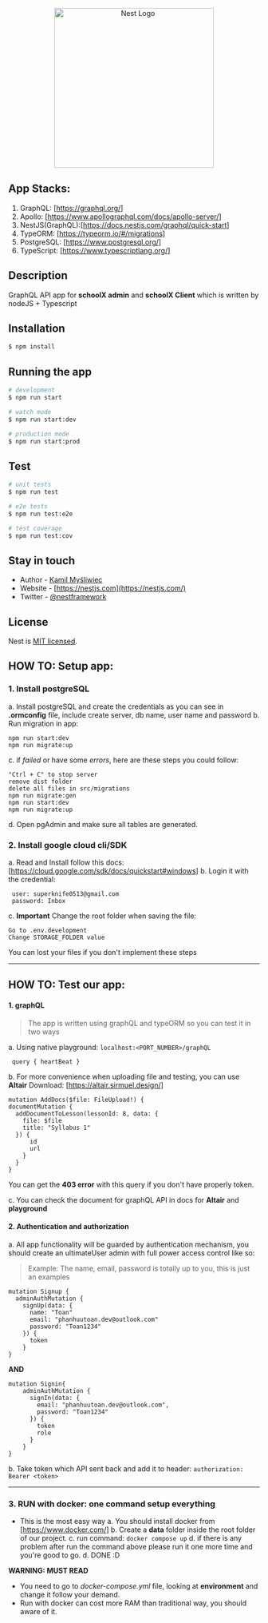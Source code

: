 <p align="center">
  <a href="http://nestjs.com/" target="blank"><img src="https://nestjs.com/img/logo_text.svg" width="320" alt="Nest Logo" /></a>
</p>

[circleci-image]: https://img.shields.io/circleci/build/github/nestjs/nest/master?token=abc123def456
[circleci-url]: https://circleci.com/gh/nestjs/nest

## App Stacks:

1. GraphQL: [https://graphql.org/]
2. Apollo: [https://www.apollographql.com/docs/apollo-server/]
3. NestJS(GraphQL):[https://docs.nestjs.com/graphql/quick-start]
4. TypeORM: [https://typeorm.io/#/migrations]
5. PostgreSQL: [https://www.postgresql.org/]
6. TypeScript: [https://www.typescriptlang.org/]

## Description

GraphQL API app for **schoolX admin** and **schoolX Client** which is written by nodeJS + Typescript

## Installation

```bash
$ npm install
```

## Running the app

```bash
# development
$ npm run start

# watch mode
$ npm run start:dev

# production mode
$ npm run start:prod
```

## Test

```bash
# unit tests
$ npm run test

# e2e tests
$ npm run test:e2e

# test coverage
$ npm run test:cov
```

## Stay in touch

- Author - [Kamil Myśliwiec](https://kamilmysliwiec.com)
- Website - [https://nestjs.com](https://nestjs.com/)
- Twitter - [@nestframework](https://twitter.com/nestframework)

## License

Nest is [MIT licensed](LICENSE).

## HOW TO: Setup app:

### 1. Install postgreSQL

a. Install postgreSQL and create the credentials as you can see in **.ormconfig** file, include create server, db name, user name and password
b. Run migration in app:

```
npm run start:dev
npm run migrate:up
```

c. if _failed_ or have some _errors_, here are these steps you could follow:

```
"Ctrl + C" to stop server
remove dist folder
delete all files in src/migrations
npm run migrate:gen
npm run start:dev
npm run migrate:up
```

d. Open pgAdmin and make sure all tables are generated.

### 2. Install google cloud cli/SDK

a. Read and Install follow this docs: [https://cloud.google.com/sdk/docs/quickstart#windows]
b. Login it with the credential:

```
 user: superknife0513@gmail.com
 password: Inbox
```

c. **Important** Change the root folder when saving the file:

```
Go to .env.development
Change STORAGE_FOLDER value
```

You can lost your files if you don't implement these steps

---

## HOW TO: Test our app:

#### 1. graphQL

> The app is written using graphQL and typeORM so you can test it in two ways

a. Using native playground: `localhost:<PORT_NUMBER>/graphQL`

```
 query { heartBeat }
```

b. For more convenience when uploading file and testing, you can use **Altair**
Download: [https://altair.sirmuel.design/]

```
mutation AddDocs($file: FileUpload!) {
documentMutation {
  addDocumentToLesson(lessonId: 8, data: {
    file: $file
    title: "Syllabus 1"
  }) {
      id
      url
    }
  }
}
```

You can get the **403 error** with this query if you don't have properly token.

c. You can check the document for graphQL API in docs for **Altair** and **playground**

#### 2. Authentication and authorization

a. All app functionality will be guarded by authentication mechanism, you should create an ultimateUser admin with full power access control like so:

> Example: The name, email, password is totally up to you, this is just an examples

```
mutation Signup {
  adminAuthMutation {
    signUp(data: {
      name: "Toan"
      email: "phanhuutoan.dev@outlook.com"
      password: "Toan1234"
    }) {
      token
    }
}
```

**AND**

```
mutation Signin{
	adminAuthMutation {
      signIn(data: {
        email: "phanhuutoan.dev@outlook.com",
        password: "Toan1234"
      }) {
        token
        role
      }
    }
}
```

b. Take token which API sent back and add it to header:
`authorization: Bearer <token>`

---

### 3. RUN with docker: one command setup everything

- This is the most easy way
  a. You should install docker from [https://www.docker.com/]
  b. Create a **data** folder inside the root folder of our project.
  c. run command: `docker compose up`
  d. if there is any problem after run the command above please run it one more time and you're good to go.
  d. DONE :D

**WARNING: MUST READ**

- You need to go to _docker-compose.yml_ file, looking at **environment** and change it follow your demand.
- Run with docker can cost more RAM than traditional way, you should aware of it.
